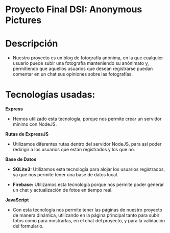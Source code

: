 # Proyecto Final DSI: Anonymous Pictures

# Descripción

- Nuestro proyecto es un blog de fotografía anónima, en la que cualquier usuario puede subir una fotografía manteniendo su anónimato y, permitiendo que aquellos usuarios que desean registrarse puedan comentar en un chat sus opiniones sobre las fotografías.

# Tecnologías usadas:

**Express**
- Hemos utilizado esta tecnología, porque nos permite crear un servidor mínimo con NodeJS.

**Rutas de ExpressJS**
- Utilizamos diferentes rutas dentro del servidor NodeJS, para así poder redirigir a los usuarios que están registrados y los que no.

**Base de Datos**

- **SQLite3:** Utilizamos esta tecnología para alojar los usuarios registrados, ya que nos permite tener una base de datos local.

- **Firebase:** Utilizamos esta tecnología porque nos permite poder generar un chat y actualización de fotos en tiempo real.

**JavaScript**
- Con esta tecnología nos permite tener las páginas de nuestro proyecto de manera dinámica, utilizando en la página principal tanto para subir fotos como para mostrarlas, en el chat del proyecto, y para la validación del formulario.
